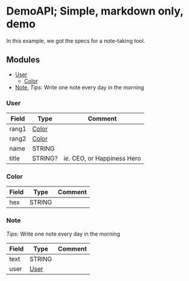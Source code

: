 # DemoAPI; Simple, markdown only, demo
In this example, we got the specs for a note-taking tool.


## Modules

- [User](#user)
  - [Color](#color)
- [Note](#note), *Tips:* Write one note every day in the morning


### User

| Field | Type            | Comment                      |
|-------|-----------------|------------------------------|
| rang1 | [Color](#color) |                              |
| rang2 | [Color](#color) |                              |
| name  | STRING          |                              |
| title | STRING?         | *ie.* CEO, or Happiness Hero |


### Color

| Field | Type   | Comment |
|-------|--------|---------|
| hex   | STRING |         |


### Note
*Tips:* Write one note every day in the morning

| Field | Type          | Comment |
|-------|---------------|---------|
| text  | STRING        |         |
| user  | [User](#user) |         |